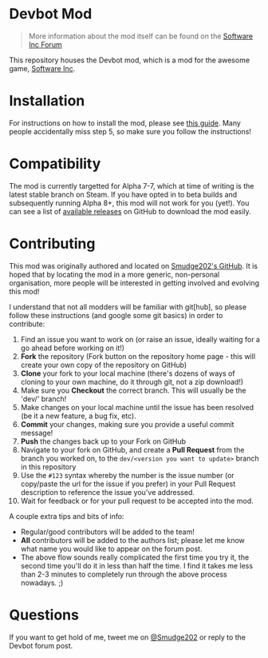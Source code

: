 # Devbot Mod

> More information about the mod itself can be found on the [Software Inc Forum](http://softwareinc.coredumping.com/forum/index.php?topic=519.0)

This repository houses the Devbot mod, which is a mod for the awesome game, [Software Inc](softwareinc.coredumping.com).

# Installation

For instructions on how to install the mod, please see [this guide](http://softwareinc.coredumping.com/forum/index.php?topic=258.0). Many people accidentally miss step 5, so make sure you follow the instructions!

# Compatibility

The mod is currently targetted for Alpha 7-7, which at time of writing is the latest stable branch on Steam. If you have opted in to beta builds and subsequently running Alpha 8+, this mod will not work for you (yet!). You can see a list of [available releases](https://github.com/software-inc-modding/devbot/releases) on GitHub to download the mod easily.

# Contributing

This mod was originally authored and located on [Smudge202's GitHub](https://github.com/smudge202). It is hoped that by locating the mod in a more generic, non-personal organisation, more people will be interested in getting involved and evolving this mod!

I understand that not all modders will be familiar with git[hub], so please follow these instructions (and google some git basics) in order to contribute:

1. Find an issue you want to work on (or raise an issue, ideally waiting for a go ahead before working on it!)
1. **Fork** the repository (Fork button on the repository home page - this will create your own copy of the repository on GitHub)
1. **Clone** your fork to your local machine (there's dozens of ways of cloning to your own machine, do it through git, not a zip download!)
1. Make sure you **Checkout** the correct branch. This will usually be the 'dev/<name of current release>' branch!
1. Make changes on your local machine until the issue has been resolved (be it a new feature, a bug fix, etc).
1. **Commit** your changes, making sure you provide a useful commit message!
1. **Push** the changes back up to your Fork on GitHub
1. Navigate to your fork on GitHub, and create a **Pull Request** from the branch you worked on, to the `dev/<version you want to update>` branch in this repository
1. Use the `#123` syntax whereby the number is the issue number (or copy/paste the url for the issue if you prefer) in your Pull Request description to reference the issue you've addressed.
1. Wait for feedback or for your pull request to be accepted into the mod.
 
A couple extra tips and bits of info:

* Regular/good contributors will be added to the team!
* **All** contributors will be added to the authors list; please let me know what name you would like to appear on the forum post.
* The above flow sounds really complicated the first time you try it, the second time you'll do it in less than half the time. I find it takes me less than 2-3 minutes to completely run through the above process nowadays. ;)

# Questions

If you want to get hold of me, tweet me on [@Smudge202](https://twitter.com/smudge202) or reply to the Devbot forum post.
